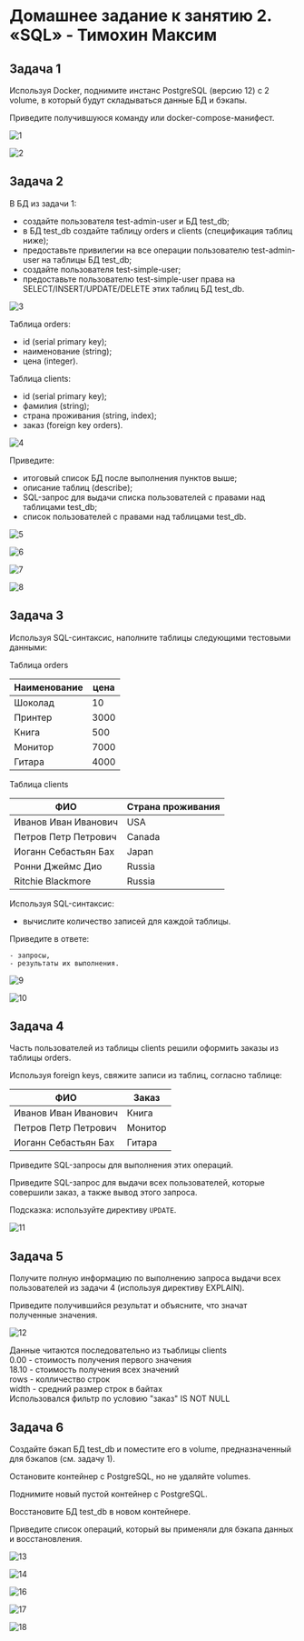 # Домашнее задание к занятию 2. «SQL» - Тимохин Максим

## Задача 1

Используя Docker, поднимите инстанс PostgreSQL (версию 12) c 2 volume, 
в который будут складываться данные БД и бэкапы.

Приведите получившуюся команду или docker-compose-манифест.

![1](https://github.com/MrAgrippa/06-db/blob/main/img/06-02/1.JPG)

![2](https://github.com/MrAgrippa/06-db/blob/main/img/06-02/2.JPG)

## Задача 2

В БД из задачи 1: 

- создайте пользователя test-admin-user и БД test_db;
- в БД test_db создайте таблицу orders и clients (спeцификация таблиц ниже);
- предоставьте привилегии на все операции пользователю test-admin-user на таблицы БД test_db;
- создайте пользователя test-simple-user;
- предоставьте пользователю test-simple-user права на SELECT/INSERT/UPDATE/DELETE этих таблиц БД test_db.

![3](https://github.com/MrAgrippa/06-db/blob/main/img/06-02/3.JPG)

Таблица orders:

- id (serial primary key);
- наименование (string);
- цена (integer).

Таблица clients:

- id (serial primary key);
- фамилия (string);
- страна проживания (string, index);
- заказ (foreign key orders).

![4](https://github.com/MrAgrippa/06-db/blob/main/img/06-02/4.JPG)

Приведите:

- итоговый список БД после выполнения пунктов выше;
- описание таблиц (describe);
- SQL-запрос для выдачи списка пользователей с правами над таблицами test_db;
- список пользователей с правами над таблицами test_db.

![5](https://github.com/MrAgrippa/06-db/blob/main/img/06-02/5.JPG)

![6](https://github.com/MrAgrippa/06-db/blob/main/img/06-02/6.JPG)

![7](https://github.com/MrAgrippa/06-db/blob/main/img/06-02/7.JPG)

![8](https://github.com/MrAgrippa/06-db/blob/main/img/06-02/8.JPG)



## Задача 3

Используя SQL-синтаксис, наполните таблицы следующими тестовыми данными:

Таблица orders

|Наименование|цена|
|------------|----|
|Шоколад| 10 |
|Принтер| 3000 |
|Книга| 500 |
|Монитор| 7000|
|Гитара| 4000|

Таблица clients

|ФИО|Страна проживания|
|------------|----|
|Иванов Иван Иванович| USA |
|Петров Петр Петрович| Canada |
|Иоганн Себастьян Бах| Japan |
|Ронни Джеймс Дио| Russia|
|Ritchie Blackmore| Russia|

Используя SQL-синтаксис:
- вычислите количество записей для каждой таблицы.

Приведите в ответе:

    - запросы,
    - результаты их выполнения.

![9](https://github.com/MrAgrippa/06-db/blob/main/img/06-02/9.JPG)

![10](https://github.com/MrAgrippa/06-db/blob/main/img/06-02/10.JPG)

## Задача 4

Часть пользователей из таблицы clients решили оформить заказы из таблицы orders.

Используя foreign keys, свяжите записи из таблиц, согласно таблице:

|ФИО|Заказ|
|------------|----|
|Иванов Иван Иванович| Книга |
|Петров Петр Петрович| Монитор |
|Иоганн Себастьян Бах| Гитара |

Приведите SQL-запросы для выполнения этих операций.

Приведите SQL-запрос для выдачи всех пользователей, которые совершили заказ, а также вывод этого запроса.
 
Подсказка: используйте директиву `UPDATE`.

![11](https://github.com/MrAgrippa/06-db/blob/main/img/06-02/11.JPG)

## Задача 5

Получите полную информацию по выполнению запроса выдачи всех пользователей из задачи 4 
(используя директиву EXPLAIN).

Приведите получившийся результат и объясните, что значат полученные значения.

![12](https://github.com/MrAgrippa/06-db/blob/main/img/06-02/12.JPG)

Данные читаются последовательно из тьаблицы clients  
0.00 - стоимость получения первого значения  
18.10 - стоимость получения всех значений  
rows - колличество строк  
width - средний размер строк в байтах  
Использовался фильтр по условию "заказ" IS NOT NULL


## Задача 6

Создайте бэкап БД test_db и поместите его в volume, предназначенный для бэкапов (см. задачу 1).

Остановите контейнер с PostgreSQL, но не удаляйте volumes.

Поднимите новый пустой контейнер с PostgreSQL.

Восстановите БД test_db в новом контейнере.

Приведите список операций, который вы применяли для бэкапа данных и восстановления. 

![13](https://github.com/MrAgrippa/06-db/blob/main/img/06-02/13.JPG)

![14](https://github.com/MrAgrippa/06-db/blob/main/img/06-02/14.JPG)

![16](https://github.com/MrAgrippa/06-db/blob/main/img/06-02/16.JPG)

![17](https://github.com/MrAgrippa/06-db/blob/main/img/06-02/17.JPG)

![18](https://github.com/MrAgrippa/06-db/blob/main/img/06-02/18.JPG)

